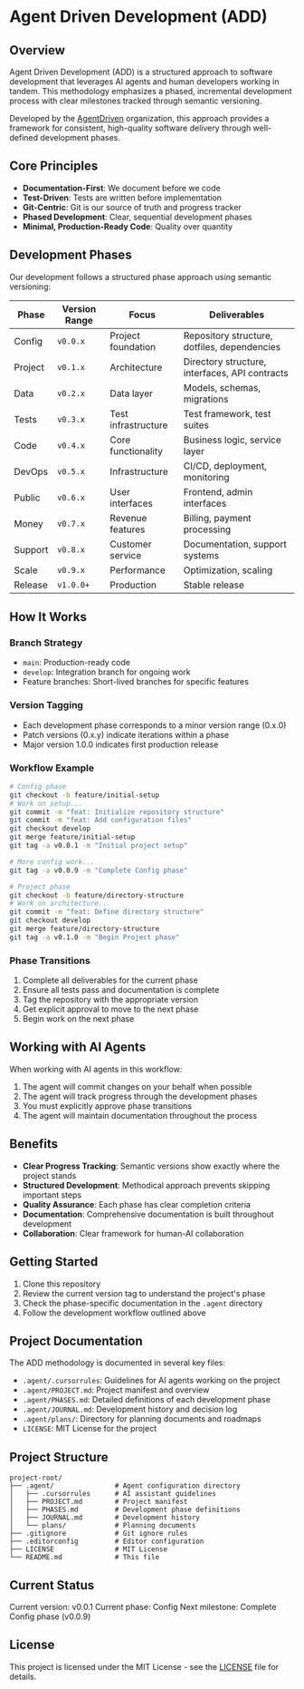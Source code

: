 # Agent Driven Development (ADD)

## Overview

Agent Driven Development (ADD) is a structured approach to software development that leverages AI agents and human developers working in tandem. This methodology emphasizes a phased, incremental development process with clear milestones tracked through semantic versioning.

Developed by the [AgentDriven](https://github.com/AgentDriven) organization, this approach provides a framework for consistent, high-quality software delivery through well-defined development phases.

## Core Principles

- **Documentation-First**: We document before we code
- **Test-Driven**: Tests are written before implementation
- **Git-Centric**: Git is our source of truth and progress tracker
- **Phased Development**: Clear, sequential development phases
- **Minimal, Production-Ready Code**: Quality over quantity

## Development Phases

Our development follows a structured phase approach using semantic versioning:

| Phase   | Version Range | Focus               | Deliverables                                   |
| ------- | ------------- | ------------------- | ---------------------------------------------- |
| Config  | `v0.0.x`      | Project foundation  | Repository structure, dotfiles, dependencies   |
| Project | `v0.1.x`      | Architecture        | Directory structure, interfaces, API contracts |
| Data    | `v0.2.x`      | Data layer          | Models, schemas, migrations                    |
| Tests   | `v0.3.x`      | Test infrastructure | Test framework, test suites                    |
| Code    | `v0.4.x`      | Core functionality  | Business logic, service layer                  |
| DevOps  | `v0.5.x`      | Infrastructure      | CI/CD, deployment, monitoring                  |
| Public  | `v0.6.x`      | User interfaces     | Frontend, admin interfaces                     |
| Money   | `v0.7.x`      | Revenue features    | Billing, payment processing                    |
| Support | `v0.8.x`      | Customer service    | Documentation, support systems                 |
| Scale   | `v0.9.x`      | Performance         | Optimization, scaling                          |
| Release | `v1.0.0+`     | Production          | Stable release                                 |

## How It Works

### Branch Strategy

- `main`: Production-ready code
- `develop`: Integration branch for ongoing work
- Feature branches: Short-lived branches for specific features

### Version Tagging

- Each development phase corresponds to a minor version range (0.x.0)
- Patch versions (0.x.y) indicate iterations within a phase
- Major version 1.0.0 indicates first production release

### Workflow Example

```bash
# Config phase
git checkout -b feature/initial-setup
# Work on setup...
git commit -m "feat: Initialize repository structure"
git commit -m "feat: Add configuration files"
git checkout develop
git merge feature/initial-setup
git tag -a v0.0.1 -m "Initial project setup"

# More config work...
git tag -a v0.0.9 -m "Complete Config phase"

# Project phase
git checkout -b feature/directory-structure
# Work on architecture...
git commit -m "feat: Define directory structure"
git checkout develop
git merge feature/directory-structure
git tag -a v0.1.0 -m "Begin Project phase"
```

### Phase Transitions

1. Complete all deliverables for the current phase
2. Ensure all tests pass and documentation is complete
3. Tag the repository with the appropriate version
4. Get explicit approval to move to the next phase
5. Begin work on the next phase

## Working with AI Agents

When working with AI agents in this workflow:

1. The agent will commit changes on your behalf when possible
2. The agent will track progress through the development phases
3. You must explicitly approve phase transitions
4. The agent will maintain documentation throughout the process

## Benefits

- **Clear Progress Tracking**: Semantic versions show exactly where the project stands
- **Structured Development**: Methodical approach prevents skipping important steps
- **Quality Assurance**: Each phase has clear completion criteria
- **Documentation**: Comprehensive documentation is built throughout development
- **Collaboration**: Clear framework for human-AI collaboration

## Getting Started

1. Clone this repository
2. Review the current version tag to understand the project's phase
3. Check the phase-specific documentation in the `.agent` directory
4. Follow the development workflow outlined above

## Project Documentation

The ADD methodology is documented in several key files:

- `.agent/.cursorrules`: Guidelines for AI agents working on the project
- `.agent/PROJECT.md`: Project manifest and overview
- `.agent/PHASES.md`: Detailed definitions of each development phase
- `.agent/JOURNAL.md`: Development history and decision log
- `.agent/plans/`: Directory for planning documents and roadmaps
- `LICENSE`: MIT License for the project

## Project Structure

```
project-root/
├── .agent/               # Agent configuration directory
│   ├── .cursorrules      # AI assistant guidelines
│   ├── PROJECT.md        # Project manifest
│   ├── PHASES.md         # Development phase definitions
│   ├── JOURNAL.md        # Development history
│   └── plans/            # Planning documents
├── .gitignore            # Git ignore rules
├── .editorconfig         # Editor configuration
├── LICENSE               # MIT License
└── README.md             # This file
```

## Current Status

Current version: v0.0.1
Current phase: Config
Next milestone: Complete Config phase (v0.0.9)

## License

This project is licensed under the MIT License - see the [LICENSE](LICENSE) file for details.
